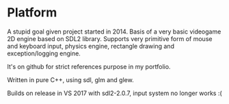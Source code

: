 # Platform

A stupid goal given project started in 2014. 
Basis of a very basic videogame 2D engine based on SDL2 library. 
Supports very primitive form of mouse and keyboard input, physics engine, rectangle drawing and exception/logging engine.

It's on github for strict references purpose in my portfolio.

Written in pure C++, using sdl, glm and glew.

Builds on release in VS 2017 with sdl2-2.0.7, input system no longer works :(
